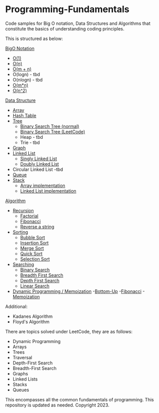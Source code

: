 # Programming-Fundamentals
Code samples for Big O notation, Data Structures and Algorithms that constitute the basics of understanding coding principles.

This is structured as below:

[BigO Notation](https://github.com/faisalkhan91/Programming-Fundamentals/tree/main/Big%20O%20Notation)
- [O(1)](https://github.com/faisalkhan91/Programming-Fundamentals/blob/main/Big%20O%20Notation/O(1).py)
- [O(n)](https://github.com/faisalkhan91/Programming-Fundamentals/blob/main/Big%20O%20Notation/O(n).py)
- [O(m + n)](https://github.com/faisalkhan91/Programming-Fundamentals/blob/main/Big%20O%20Notation/O(m%2Bn).py)
- O(logn) - tbd
- O(nlogn) - tbd
- [O(m*n)](https://github.com/faisalkhan91/Programming-Fundamentals/blob/main/Big%20O%20Notation/O(mxn).py)
- [O(n^2)](https://github.com/faisalkhan91/Programming-Fundamentals/blob/main/Big%20O%20Notation/O(n%5E2).py)

[Data Structure](https://github.com/faisalkhan91/Programming-Fundamentals/tree/main/Data%20Structures)
- [Array](https://github.com/faisalkhan91/Programming-Fundamentals/tree/main/Data%20Structures/Array)
- [Hash Table](https://github.com/faisalkhan91/Programming-Fundamentals/tree/main/Data%20Structures/Hash%20Table)
- [Tree](https://github.com/faisalkhan91/Programming-Fundamentals/tree/main/Data%20Structures/Tree)
  - [Binary Search Tree (normal)](https://github.com/faisalkhan91/Programming-Fundamentals/tree/main/Data%20Structures/Tree/Binary%20Tree/Binary%20Search%20Tree)
  - [Binary Search Tree (LeetCode)](https://github.com/faisalkhan91/Programming-Fundamentals/tree/main/Data%20Structures/Tree/LeetCode/Binary%20Search%20Tree)
  - Heap - tbd
  - Trie - tbd
- [Graph](https://github.com/faisalkhan91/Programming-Fundamentals/tree/main/Data%20Structures/Graph)
- [Linked List](https://github.com/faisalkhan91/Programming-Fundamentals/tree/main/Data%20Structures/Linked%20List)
  - [Singly Linked List](https://github.com/faisalkhan91/Programming-Fundamentals/tree/main/Data%20Structures/Linked%20List/Singly%20Linked%20List)
  - [Doubly Linked List](https://github.com/faisalkhan91/Programming-Fundamentals/tree/main/Data%20Structures/Linked%20List/Doubly%20Linked%20List)
 - Circular Linked List -tbd
- [Queue](https://github.com/faisalkhan91/Programming-Fundamentals/tree/main/Data%20Structures/Queue)
- [Stack](https://github.com/faisalkhan91/Programming-Fundamentals/tree/main/Data%20Structures/Stack)
  - [Array implementation](https://github.com/faisalkhan91/Programming-Fundamentals/tree/main/Data%20Structures/Stack/Array%20Implementation)
  - [Linked List implementation](https://github.com/faisalkhan91/Programming-Fundamentals/tree/main/Data%20Structures/Stack/Linked%20List%20Implementation)

[Algorithm](https://github.com/faisalkhan91/Programming-Fundamentals/tree/main/Algorithms)
- [Recursion](https://github.com/faisalkhan91/Programming-Fundamentals/tree/main/Algorithms/Recursion)
  - [Factorial](https://github.com/faisalkhan91/Programming-Fundamentals/blob/main/Algorithms/Recursion/Factorial.py)
  - [Fibonacci](https://github.com/faisalkhan91/Programming-Fundamentals/blob/main/Algorithms/Recursion/Fibonacci.py)
  - [Reverse a string](https://github.com/faisalkhan91/Programming-Fundamentals/blob/main/Algorithms/Recursion/Reverse_a_string.py)
- [Sorting](https://github.com/faisalkhan91/Programming-Fundamentals/tree/main/Algorithms/Sorting)
  - [Bubble Sort](https://github.com/faisalkhan91/Programming-Fundamentals/blob/main/Algorithms/Sorting/Bubble%20Sort.py)
  - [Insertion Sort](https://github.com/faisalkhan91/Programming-Fundamentals/blob/main/Algorithms/Sorting/Insertion%20Sort.py)
  - [Merge Sort](https://github.com/faisalkhan91/Programming-Fundamentals/blob/main/Algorithms/Sorting/Merge%20Sort.py)
  - [Quick Sort](https://github.com/faisalkhan91/Programming-Fundamentals/blob/main/Algorithms/Sorting/Quick%20Sort.py)
  - [Selection Sort](https://github.com/faisalkhan91/Programming-Fundamentals/blob/main/Algorithms/Sorting/Selection%20Sort.py)
- [Searching](https://github.com/faisalkhan91/Programming-Fundamentals/tree/main/Algorithms/Searching)
  - [Binary Search](https://github.com/faisalkhan91/Programming-Fundamentals/blob/main/Algorithms/Searching/Binary%20Search.py)
  - [Breadth First Search](https://github.com/faisalkhan91/Programming-Fundamentals/blob/main/Algorithms/Searching/Breadth%20First%20Search.py)
  - [Depth First Search](https://github.com/faisalkhan91/Programming-Fundamentals/blob/main/Algorithms/Searching/Depth%20First%20Search.py)
  - [Linear Search](https://github.com/faisalkhan91/Programming-Fundamentals/blob/main/Algorithms/Searching/Linear%20Search.py)
- [Dynamic Programming / Memoization](https://github.com/faisalkhan91/Programming-Fundamentals/tree/main/Algorithms/Dynamic%20Programming)
  -[Bottom-Up](https://github.com/faisalkhan91/Programming-Fundamentals/blob/main/Algorithms/Dynamic%20Programming/Bottom-Up.py)
  -[Fibonacci](https://github.com/faisalkhan91/Programming-Fundamentals/blob/main/Algorithms/Dynamic%20Programming/Fibonacci.py)
  -[Memoization](https://github.com/faisalkhan91/Programming-Fundamentals/blob/main/Algorithms/Dynamic%20Programming/Memoization.py)

Additional:
- Kadanes Algorithm
- Floyd's Algorithm

There are topics solved under LeetCode, they are as follows:
- Dynamic Programming
- Arrays
- Trees
- Traversal
 - Depth-First Search
 - Breadth-First Search
- Graphs
- Linked Lists
- Stacks
- Queues

This encompasses all the common fundamentals of programming. This repository is updated as needed.
Copyright 2023.
